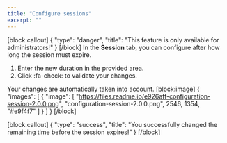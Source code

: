 ```yaml
---
title: "Configure sessions"
excerpt: ""
---
```

[block:callout]
{
  "type": "danger",
  "title": "This feature is only available for administrators!"
}
[/block]
In the **Session** tab, you can configure after how long the session must expire.

1. Enter the new duration in the provided area.
2. Click :fa-check: to validate your changes.

Your changes are automatically taken into account. 
[block:image]
{
  "images": [
    {
      "image": [
        "https://files.readme.io/e926aff-configuration-session-2.0.0.png",
        "configuration-session-2.0.0.png",
        2546,
        1354,
        "#e9f4f7"
      ]
    }
  ]
}
[/block]

[block:callout]
{
  "type": "success",
  "title": "You successfully changed the remaining time before the session expires!"
}
[/block]